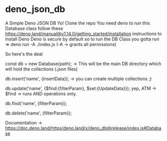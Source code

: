 # deno_json_db
A Simple Deno JSON DB
Yo!
Clone the repo
You need deno to run this Database class 
follow these https://deno.land/manual@v1.14.0/getting_started/installation instructions to install Deno
Deno is secure by default so to run the DB Class
you gotta run => deno run -A ./index.js (-A -> grants all permissions)

So here's the deal 

const db = new Database(path); -> This will be the main DB directory which will hold the collections (.json files)

db.insert('name', {insertData}); -> you can create multiple collections ;)

db.update('name', {$find:{filterParam}, $set:{UpdateData}}); yep, ATM -> $find -> runs AND operations only.

db.find('name', {filterParam});

db.delete('name', {filterParam});

Documentation -> https://doc.deno.land/https/deno.land/x/deno_db@release/index.js#Database
